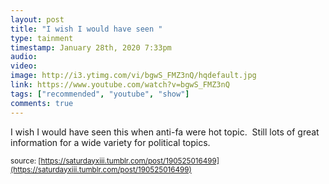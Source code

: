```yaml
---
layout: post
title: "I wish I would have seen "
type: tainment
timestamp: January 28th, 2020 7:33pm
audio: 
video: 
image: http://i3.ytimg.com/vi/bgwS_FMZ3nQ/hqdefault.jpg
link: https://www.youtube.com/watch?v=bgwS_FMZ3nQ
tags: ["recommended", "youtube", "show"]
comments: true
---
```

I wish I would have seen this when anti-fa were hot topic.  Still lots of great information for a wide variety for political topics.

<small>source: [https://saturdayxiii.tumblr.com/post/190525016499](https://saturdayxiii.tumblr.com/post/190525016499)</small>